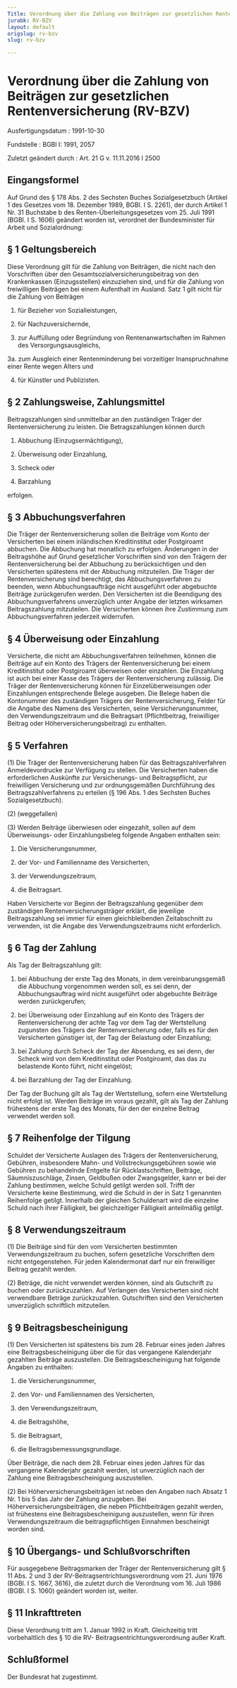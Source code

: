 ```yaml
---
Title: Verordnung über die Zahlung von Beiträgen zur gesetzlichen Rentenversicherung
jurabk: RV-BZV
layout: default
origslug: rv-bzv
slug: rv-bzv

---
```


# Verordnung über die Zahlung von Beiträgen zur gesetzlichen Rentenversicherung (RV-BZV)

Ausfertigungsdatum
:   1991-10-30

Fundstelle
:   BGBl I: 1991, 2057

Zuletzt geändert durch
:   Art. 21 G v. 11.11.2016 I 2500


## Eingangsformel

Auf Grund des § 178 Abs. 2 des Sechsten Buches Sozialgesetzbuch
(Artikel 1 des Gesetzes vom 18. Dezember 1989, BGBl. I S. 2261), der
durch Artikel 1 Nr. 31 Buchstabe b des Renten-Überleitungsgesetzes vom
25\. Juli 1991 (BGBl. I S. 1606) geändert worden ist, verordnet der
Bundesminister für Arbeit und Sozialordnung:


## § 1 Geltungsbereich

Diese Verordnung gilt für die Zahlung von Beiträgen, die nicht nach
den Vorschriften über den Gesamtsozialversicherungsbeitrag von den
Krankenkassen (Einzugsstellen) einzuziehen sind, und für die Zahlung
von freiwilligen Beiträgen bei einem Aufenthalt im Ausland. Satz 1
gilt nicht für die Zahlung von Beiträgen

1.  für Bezieher von Sozialleistungen,


2.  für Nachzuversichernde,


3.  zur Auffüllung oder Begründung von Rentenanwartschaften im Rahmen des
    Versorgungsausgleichs,


3a. zum Ausgleich einer Rentenminderung bei vorzeitiger Inanspruchnahme
    einer Rente wegen Alters und


4.  für Künstler und Publizisten.





## § 2 Zahlungsweise, Zahlungsmittel

Beitragszahlungen sind unmittelbar an den zuständigen Träger der
Rentenversicherung zu leisten. Die Betragszahlungen können durch

1.  Abbuchung (Einzugsermächtigung),


2.  Überweisung oder Einzahlung,


3.  Scheck oder


4.  Barzahlung



erfolgen.


## § 3 Abbuchungsverfahren

Die Träger der Rentenversicherung sollen die Beiträge vom Konto der
Versicherten bei einem inländischen Kreditinstitut oder Postgiroamt
abbuchen. Die Abbuchung hat monatlich zu erfolgen. Änderungen in der
Beitragshöhe auf Grund gesetzlicher Vorschriften sind von den Trägern
der Rentenversicherung bei der Abbuchung zu berücksichtigen und den
Versicherten spätestens mit der Abbuchung mitzuteilen. Die Träger der
Rentenversicherung sind berechtigt, das Abbuchungsverfahren zu
beenden, wenn Abbuchungsaufträge nicht ausgeführt oder abgebuchte
Beiträge zurückgerufen werden. Den Versicherten ist die Beendigung des
Abbuchungsverfahrens unverzüglich unter Angabe der letzten wirksamen
Beitragszahlung mitzuteilen. Die Versicherten können ihre Zustimmung
zum Abbuchungsverfahren jederzeit widerrufen.


## § 4 Überweisung oder Einzahlung

Versicherte, die nicht am Abbuchungsverfahren teilnehmen, können die
Beiträge auf ein Konto des Trägers der Rentenversicherung bei einem
Kreditinstitut oder Postgiroamt überweisen oder einzahlen. Die
Einzahlung ist auch bei einer Kasse des Trägers der Rentenversicherung
zulässig. Die Träger der Rentenversicherung können für
Einzelüberweisungen oder Einzahlungen entsprechende Belege ausgeben.
Die Belege haben die Kontonummer des zuständigen Trägers der
Rentenversicherung, Felder für die Angabe des Namens des Versicherten,
seine Versicherungsnummer, den Verwendungszeitraum und die Beitragsart
(Pflichtbeitrag, freiwilliger Beitrag oder Höherversicherungsbeitrag)
zu enthalten.


## § 5 Verfahren

(1) Die Träger der Rentenversicherung haben für das
Beitragszahlverfahren Anmeldevordrucke zur Verfügung zu stellen. Die
Versicherten haben die erforderlichen Auskünfte zur Versicherungs- und
Beitragspflicht, zur freiwilligen Versicherung und zur ordnungsgemäßen
Durchführung des Beitragszahlverfahrens zu erteilen (§ 196 Abs. 1 des
Sechsten Buches Sozialgesetzbuch).

(2) (weggefallen)

(3) Werden Beiträge überwiesen oder eingezahlt, sollen auf dem
Überweisungs- oder Einzahlungsbeleg folgende Angaben enthalten sein:

1.  Die Versicherungsnummer,


2.  der Vor- und Familienname des Versicherten,


3.  der Verwendungszeitraum,


4.  die Beitragsart.



Haben Versicherte vor Beginn der Beitragszahlung gegenüber dem
zuständigen Rentenversicherungsträger erklärt, die jeweilige
Beitragszahlung sei immer für einen gleichbleibenden Zeitabschnitt zu
verwenden, ist die Angabe des Verwendungszeitraums nicht erforderlich.


## § 6 Tag der Zahlung

Als Tag der Beitragszahlung gilt:

1.  bei Abbuchung der erste Tag des Monats, in dem vereinbarungsgemäß die
    Abbuchung vorgenommen werden soll, es sei denn, der Abbuchungsauftrag
    wird nicht ausgeführt oder abgebuchte Beiträge werden zurückgerufen;


2.  bei Überweisung oder Einzahlung auf ein Konto des Trägers der
    Rentenversicherung der achte Tag vor dem Tag der Wertstellung
    zugunsten des Trägers der Rentenversicherung oder, falls es für den
    Versicherten günstiger ist, der Tag der Belastung oder Einzahlung;


3.  bei Zahlung durch Scheck der Tag der Absendung, es sei denn, der
    Scheck wird von dem Kreditinstitut oder Postgiroamt, das das zu
    belastende Konto führt, nicht eingelöst;


4.  bei Barzahlung der Tag der Einzahlung.



Der Tag der Buchung gilt als Tag der Wertstellung, sofern eine
Wertstellung nicht erfolgt ist. Werden Beiträge im voraus gezahlt,
gilt als Tag der Zahlung frühestens der erste Tag des Monats, für den
der einzelne Beitrag verwendet werden soll.


## § 7 Reihenfolge der Tilgung

Schuldet der Versicherte Auslagen des Trägers der Rentenversicherung,
Gebühren, insbesondere Mahn- und Vollstreckungsgebühren sowie wie
Gebühren zu behandelnde Entgelte für Rücklastschriften, Beiträge,
Säumniszuschläge, Zinsen, Geldbußen oder Zwangsgelder, kann er bei der
Zahlung bestimmen, welche Schuld getilgt werden soll. Trifft der
Versicherte keine Bestimmung, wird die Schuld in der in Satz 1
genannten Reihenfolge getilgt. Innerhalb der gleichen Schuldenart wird
die einzelne Schuld nach ihrer Fälligkeit, bei gleichzeitiger
Fälligkeit anteilmäßig getilgt.


## § 8 Verwendungszeitraum

(1) Die Beiträge sind für den vom Versicherten bestimmten
Verwendungszeitraum zu buchen, sofern gesetzliche Vorschriften dem
nicht entgegenstehen. Für jeden Kalendermonat darf nur ein
freiwilliger Beitrag gezahlt werden.

(2) Beträge, die nicht verwendet werden können, sind als Gutschrift zu
buchen oder zurückzuzahlen. Auf Verlangen des Versicherten sind nicht
verwendbare Beträge zurückzuzahlen. Gutschriften sind den Versicherten
unverzüglich schriftlich mitzuteilen.


## § 9 Beitragsbescheinigung

(1) Den Versicherten ist spätestens bis zum 28. Februar eines jeden
Jahres eine Beitragsbescheinigung über die für das vergangene
Kalenderjahr gezahlten Beiträge auszustellen. Die
Beitragsbescheinigung hat folgende Angaben zu enthalten:

1.  die Versicherungsnummer,


2.  den Vor- und Familiennamen des Versicherten,


3.  den Verwendungszeitraum,


4.  die Beitragshöhe,


5.  die Beitragsart,


6.  die Beitragsbemessungsgrundlage.



Über Beiträge, die nach dem 28. Februar eines jeden Jahres für das
vergangene Kalenderjahr gezahlt werden, ist unverzüglich nach der
Zahlung eine Beitragsbescheinigung auszustellen.

(2) Bei Höherversicherungsbeiträgen ist neben den Angaben nach Absatz
1 Nr. 1 bis 5 das Jahr der Zahlung anzugeben. Bei
Höherversicherungsbeiträgen, die neben Pflichtbeiträgen gezahlt
werden, ist frühestens eine Beitragsbescheinigung auszustellen, wenn
für ihren Verwendungszeitraum die beitragspflichtigen Einnahmen
bescheinigt worden sind.


## § 10 Übergangs- und Schlußvorschriften

Für ausgegebene Beitragsmarken der Träger der Rentenversicherung gilt
§ 11 Abs. 2 und 3 der RV-Beitragsentrichtungsverordnung vom 21. Juni
1976 (BGBl. I S. 1667, 3616), die zuletzt durch die Verordnung vom 16.
Juli 1986 (BGBl. I S. 1060) geändert worden ist, weiter.


## § 11 Inkrafttreten

Diese Verordnung tritt am 1. Januar 1992 in Kraft.
Gleichzeitig tritt vorbehaltlich des § 10 die RV-
Beitragsentrichtungsverordnung außer Kraft.


## Schlußformel

Der Bundesrat hat zugestimmt.

